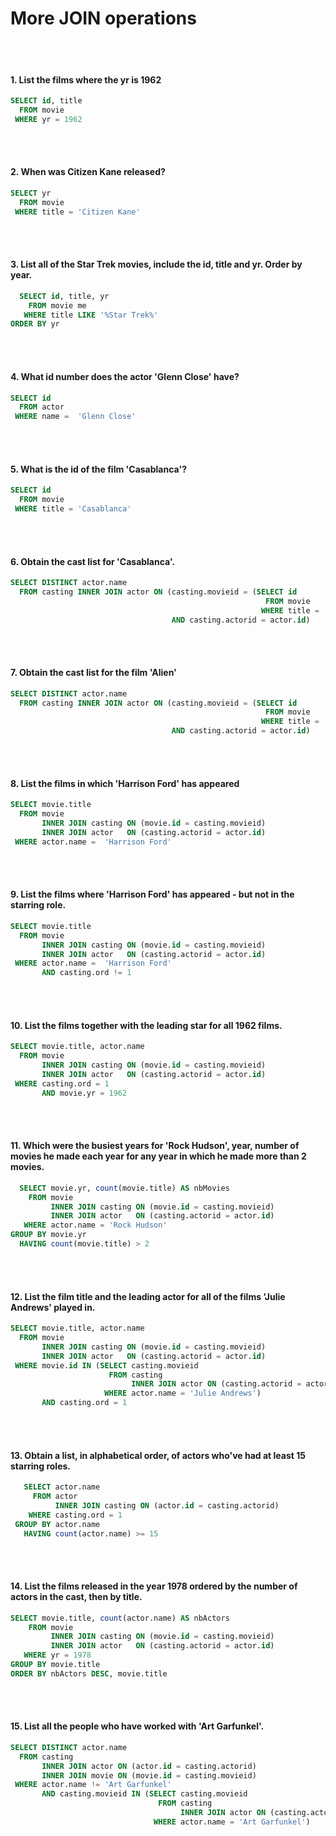 <h1>More JOIN operations</h1>
<br></br>

#### 1. List the films where the yr is 1962
```SQL
SELECT id, title
  FROM movie
 WHERE yr = 1962
```
<br></br>

#### 2. When was Citizen Kane released?
```SQL
SELECT yr
  FROM movie
 WHERE title = 'Citizen Kane'
```
<br></br>

#### 3. List all of the Star Trek movies, include the id, title and yr. Order by year.
```SQL
  SELECT id, title, yr
    FROM movie me
   WHERE title LIKE '%Star Trek%'
ORDER BY yr
```
<br></br>

#### 4. What id number does the actor 'Glenn Close' have?
```SQL
SELECT id
  FROM actor
 WHERE name =  'Glenn Close'
```
<br></br>

#### 5. What is the id of the film 'Casablanca'?
```SQL
SELECT id
  FROM movie
 WHERE title = 'Casablanca'
```
<br></br>

#### 6. Obtain the cast list for 'Casablanca'.
```SQL
SELECT DISTINCT actor.name
  FROM casting INNER JOIN actor ON (casting.movieid = (SELECT id
                                                         FROM movie
                                                        WHERE title = 'Casablanca')
                                    AND casting.actorid = actor.id)
```
<br></br>

#### 7. Obtain the cast list for the film 'Alien'
```SQL
SELECT DISTINCT actor.name
  FROM casting INNER JOIN actor ON (casting.movieid = (SELECT id
                                                         FROM movie
                                                        WHERE title = 'Alien')
                                    AND casting.actorid = actor.id)
```
<br></br>

#### 8. List the films in which 'Harrison Ford' has appeared
```SQL
SELECT movie.title
  FROM movie 
       INNER JOIN casting ON (movie.id = casting.movieid)
       INNER JOIN actor   ON (casting.actorid = actor.id)
 WHERE actor.name =  'Harrison Ford'
```
<br></br>

#### 9. List the films where 'Harrison Ford' has appeared - but not in the starring role.
```SQL
SELECT movie.title
  FROM movie 
       INNER JOIN casting ON (movie.id = casting.movieid)
       INNER JOIN actor   ON (casting.actorid = actor.id)
 WHERE actor.name =  'Harrison Ford'
       AND casting.ord != 1
```
<br></br>

#### 10. List the films together with the leading star for all 1962 films.
```SQL
SELECT movie.title, actor.name
  FROM movie 
       INNER JOIN casting ON (movie.id = casting.movieid)
       INNER JOIN actor   ON (casting.actorid = actor.id)
 WHERE casting.ord = 1
       AND movie.yr = 1962
```
<br></br>

#### 11. Which were the busiest years for 'Rock Hudson', year, number of movies he made each year for any year in which he made more than 2 movies.
```SQL
  SELECT movie.yr, count(movie.title) AS nbMovies
    FROM movie
         INNER JOIN casting ON (movie.id = casting.movieid)
         INNER JOIN actor   ON (casting.actorid = actor.id)
   WHERE actor.name = 'Rock Hudson'
GROUP BY movie.yr
  HAVING count(movie.title) > 2
```
<br></br>

#### 12. List the film title and the leading actor for all of the films 'Julie Andrews' played in.
```SQL
SELECT movie.title, actor.name
  FROM movie 
       INNER JOIN casting ON (movie.id = casting.movieid)
       INNER JOIN actor   ON (casting.actorid = actor.id)
 WHERE movie.id IN (SELECT casting.movieid
                      FROM casting 
                           INNER JOIN actor ON (casting.actorid = actor.id)
                     WHERE actor.name = 'Julie Andrews')
       AND casting.ord = 1
```
<br></br>

#### 13. Obtain a list, in alphabetical order, of actors who've had at least 15 starring roles.
```SQL
   SELECT actor.name
     FROM actor
          INNER JOIN casting ON (actor.id = casting.actorid)
    WHERE casting.ord = 1
 GROUP BY actor.name
   HAVING count(actor.name) >= 15  
```
<br></br>

#### 14. List the films released in the year 1978 ordered by the number of actors in the cast, then by title.
```SQL
SELECT movie.title, count(actor.name) AS nbActors
    FROM movie 
         INNER JOIN casting ON (movie.id = casting.movieid)
         INNER JOIN actor   ON (casting.actorid = actor.id)
   WHERE yr = 1978
GROUP BY movie.title
ORDER BY nbActors DESC, movie.title
```
<br></br>

#### 15. List all the people who have worked with 'Art Garfunkel'.
```SQL
SELECT DISTINCT actor.name
  FROM casting 
       INNER JOIN actor ON (actor.id = casting.actorid)
       INNER JOIN movie ON (movie.id = casting.movieid)
 WHERE actor.name != 'Art Garfunkel'
       AND casting.movieid IN (SELECT casting.movieid
                                 FROM casting
                                      INNER JOIN actor ON (casting.actorid = actor.id) 
                                WHERE actor.name = 'Art Garfunkel')
```
<br></br>